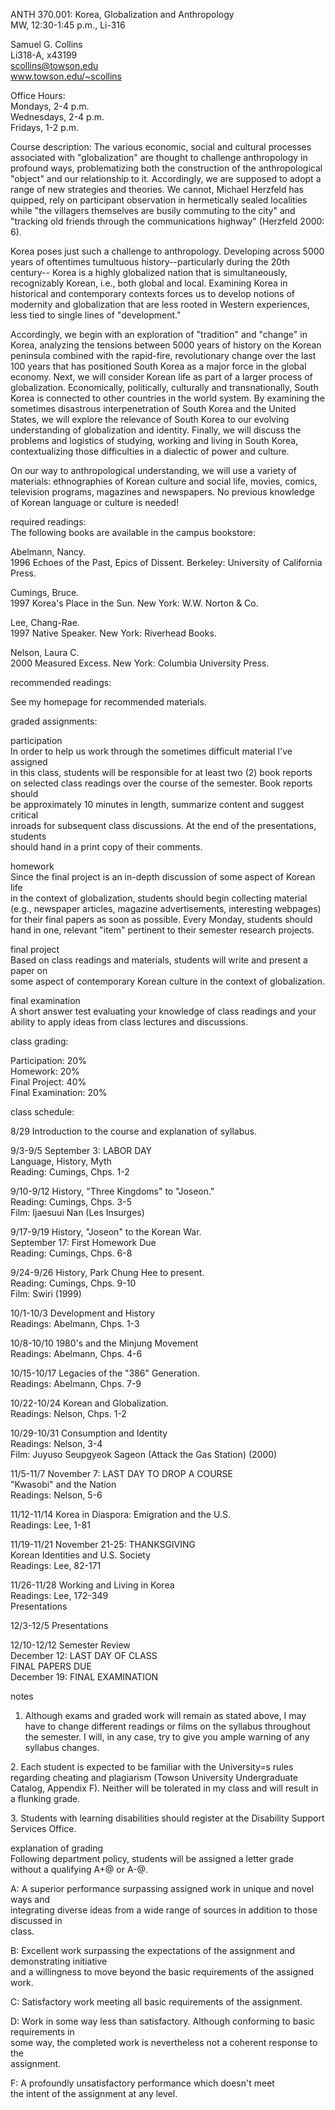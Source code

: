 ANTH 370.001: Korea, Globalization and Anthropology  
MW, 12:30-1:45 p.m., Li-316

Samuel G. Collins  
Li318-A, x43199  
scollins@towson.edu  
www.towson.edu/~scollins

Office Hours:  
Mondays, 2-4 p.m.  
Wednesdays, 2-4 p.m.  
Fridays, 1-2 p.m.

Course description:  The various economic, social and cultural processes
associated with "globalization" are thought to challenge anthropology in
profound ways, problematizing both the construction of the anthropological
"object" and our relationship to it.  Accordingly, we are supposed to adopt a
range of new strategies and theories.  We cannot, Michael Herzfeld has
quipped, rely on participant observation in hermetically sealed localities
while "the villagers themselves are busily commuting to the city" and
"tracking old friends through the communications highway" (Herzfeld 2000: 6).

Korea poses just such a challenge to anthropology.  Developing across 5000
years of oftentimes tumultuous history--particularly during the 20th century--
Korea is a highly globalized nation that is simultaneously, recognizably
Korean, i.e., both global and local.  Examining Korea in historical and
contemporary contexts forces us to develop notions of modernity and
globalization that are less rooted in Western experiences, less tied to single
lines of "development."

Accordingly, we begin with an exploration of "tradition" and "change" in
Korea, analyzing the tensions between 5000 years of history on the Korean
peninsula combined with the rapid-fire, revolutionary change over the last 100
years that has positioned South Korea as a major force in the global economy.
Next, we will consider Korean life as part of a larger process of
globalization.  Economically, politically, culturally and transnationally,
South Korea is connected to other countries in the world system.  By examining
the sometimes disastrous interpenetration of South Korea and the United
States, we will explore the relevance of South Korea to our evolving
understanding of globalization and identity.  Finally, we will discuss the
problems and logistics of studying, working and living in South Korea,
contextualizing those difficulties in a dialectic of power and culture.

On our way to anthropological understanding, we will use a variety of
materials: ethnographies of Korean culture and social life, movies, comics,
television programs, magazines and newspapers.  No previous knowledge of
Korean language or culture is needed!

required readings:  
The following books are available in the campus bookstore:

    
Abelmann, Nancy.  
1996 Echoes of the Past, Epics of Dissent.  Berkeley: University of California
Press.

Cumings, Bruce.  
1997 Korea's Place in the Sun.  New York: W.W. Norton & Co.

Lee, Chang-Rae.  
1997 Native Speaker.  New York: Riverhead Books.

Nelson, Laura C.  
2000 Measured Excess.  New York: Columbia University Press.

recommended readings:

See my homepage for recommended materials.

graded assignments:

participation  
In order to help us work through the sometimes difficult material I've
assigned  
in this class, students will be responsible for at least two (2) book reports  
on selected class readings over the course of the semester.  Book reports
should  
be approximately 10 minutes in length, summarize content and suggest critical  
inroads for subsequent class discussions.  At the end of the presentations,
students  
should hand in a print copy of their comments.

homework  
Since the final project is an in-depth discussion of some aspect of Korean
life  
in the context of globalization, students should begin collecting material  
(e.g., newspaper articles, magazine advertisements, interesting webpages)  
for their final papers as soon as possible.  Every Monday, students should  
hand in one, relevant "item" pertinent to their semester research projects.

final project  
Based on class readings and materials, students will write and present a paper
on  
some aspect of contemporary Korean culture in the context of globalization.

final examination  
A short answer test evaluating your knowledge of class readings and your  
ability to apply ideas from class lectures and discussions.

class grading:

Participation:  20%  
Homework:  20%  
Final Project:  40%  
Final Examination: 20%

    
class schedule:  


8/29  Introduction to the course and explanation of syllabus.

9/3-9/5 September 3: LABOR DAY  
Language, History, Myth  
Reading: Cumings, Chps. 1-2

9/10-9/12 History, "Three Kingdoms" to "Joseon."  
Reading: Cumings, Chps. 3-5  
Film: Ijaesuui Nan (Les Insurges)

9/17-9/19 History, "Joseon" to the Korean War.  
September 17: First Homework Due  
Reading: Cumings, Chps. 6-8

9/24-9/26 History, Park Chung Hee to present.  
Reading: Cumings, Chps. 9-10  
Film: Swiri (1999)

10/1-10/3 Development and History  
Readings: Abelmann, Chps. 1-3

10/8-10/10 1980's and the Minjung Movement  
Readings: Abelmann, Chps. 4-6

10/15-10/17 Legacies of the "386" Generation.  
Readings: Abelmann, Chps. 7-9  


10/22-10/24 Korean and Globalization.  
Readings: Nelson, Chps. 1-2  


10/29-10/31 Consumption and Identity  
Readings: Nelson, 3-4  
Film: Juyuso Seupgyeok Sageon (Attack the Gas Station) (2000)

11/5-11/7 November 7: LAST DAY TO DROP A COURSE  
"Kwasobi" and the Nation  
Readings: Nelson, 5-6

11/12-11/14 Korea in Diaspora: Emigration and the U.S.  
Readings: Lee, 1-81  
    
11/19-11/21 November 21-25: THANKSGIVING  
Korean Identities and U.S. Society  
Readings: Lee, 82-171

11/26-11/28 Working and Living in Korea  
Readings: Lee, 172-349  
Presentations

12/3-12/5 Presentations

12/10-12/12 Semester Review  
December 12: LAST DAY OF CLASS  
FINAL PAPERS DUE  
December 19: FINAL EXAMINATION

notes  
1.  Although exams and graded work will remain as stated above, I may have to change different readings or films on the syllabus throughout the semester.  I will, in any case, try to give you ample warning of any syllabus changes. 

2\. Each student is expected to be familiar with the University=s rules
regarding cheating and plagiarism (Towson University Undergraduate Catalog,
Appendix F).  Neither will be tolerated in my class and will result in a
flunking grade.

3\. Students with learning disabilities should register at the Disability
Support Services Office.

explanation of grading  
Following department policy, students will be assigned a letter grade without
a qualifying A+@ or A-@.

A: A superior performance surpassing assigned work in unique and novel ways
and  
integrating diverse ideas from a wide range of sources in addition to those
discussed in  
class.

B: Excellent work surpassing the expectations of the assignment and
demonstrating initiative  
and a willingness to move beyond the basic requirements of the assigned work.

C: Satisfactory work meeting all basic requirements of the assignment.

D: Work in some way less than satisfactory.  Although conforming to basic
requirements in  
some way, the completed work is nevertheless not a coherent response to the  
assignment.

F: A profoundly unsatisfactory performance which doesn't meet  
the intent of the assignment at any level.  


